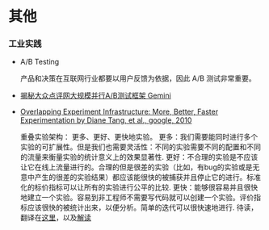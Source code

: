 # 其他


### 工业实践

- A/B Testing

   产品和决策在互联网行业都要以用户反馈为依据，因此 A/B 测试非常重要。

- [揭秘大众点评网大规模并行A/B测试框架 Gemini](http://www.csdn.net/article/2015-03-24/2824303)


- [Overlapping Experiment Infrastructure: More, Better, Faster Experimentation by Diane Tang, et al., google, 2010](http://static.googleusercontent.com/media/research.google.com/en//pubs/archive/36500.pdf)

    重叠实验架构： 更多、更好、更快地实验。
    更多：我们需要能同时进行多个实验的可扩展性。但是我们也需要灵活性：不同的实验需要不同的配置和不同的流量来衡量实验的统计意义上的效果显著性.
    更好：不合理的实验是不应该让它在线上流量进行的。合理的但是很差的实验（比如，有bug的实验或是无意中产生的很差的实验结果）都应该能很快的被捕获并且停止它的进行。标准化的标价指标可以让所有的实验进行公平的比较.
    更快：能够很容易并且很快地建立一个实验。容易到非工程师不需要写代码就可以创建一个实验。评价指标应该很快的被统计出来，以便分析。简单的迭代可以很快速地进行.
    待读，翻译在[这里](http://ju.outofmemory.cn/entry/112729)，以及[解读](http://blog.sina.com.cn/s/blog_6e654d2b0101hpkr.html)

